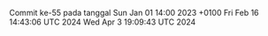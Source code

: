 Commit ke-55 pada tanggal Sun Jan 01 14:00 2023 +0100
Fri Feb 16 14:43:06 UTC 2024
Wed Apr  3 19:09:43 UTC 2024
